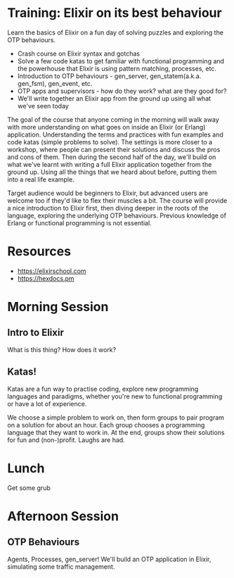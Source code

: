 Training: Elixir on its best behaviour
===========

Learn the basics of Elixir on a fun day of solving puzzles and exploring the OTP behaviours.

* Crash course on Elixir syntax and gotchas
* Solve a few code katas to get familiar with functional programming and the powerhouse that Elixir is using pattern matching, processes, etc.
* Introduction to OTP behaviours - gen_server, gen_statem(a.k.a. gen_fsm), gen_event, etc.
* OTP apps and supervisors - how do they work? what are they good for?
* We'll write together an Elixir app from the ground up using all what we've seen today

The goal of the course that anyone coming in the morning will walk away with more understanding on what goes on inside an Elixir (or Erlang) application.
Understanding the terms and practices with fun examples and code katas (simple problems to solve).
The settings is more closer to a workshop, where people can present their solutions and discuss the pros and cons of them.
Then during the second half of the day, we'll build on what we've learnt with writing a full Elixir application together from the ground up. Using all the things that we heard about before, putting them into a real life example.

Target audience would be beginners to Elixir, but advanced users are welcome too if they'd like to flex their muscles a bit.
The course will provide a nice introduction to Elixir first, then diving deeper in the roots of the language, exploring the underlying OTP behaviours. Previous knowledge of Erlang or functional programming is not essential.

Resources
=======

* https://elixirschool.com
* https://hexdocs.pm

Morning Session
==========

## Intro to Elixir

What is this thing? How does it work?

## Katas!

Katas are a fun way to practise coding, explore new programming languages and paradigms, whether you're new to functional programming or have a lot of experience.

We choose a simple problem to work on, then form groups to pair program on a solution for about an hour. Each group chooses a programming language that they want to work in. At the end, groups show their solutions for fun and (non-)profit. Laughs are had.

Lunch
======

Get some grub

Afternoon Session
===========

## OTP Behaviours

Agents, Processes, gen\_server! We'll build an OTP application in Elixir, simulating some traffic management.

